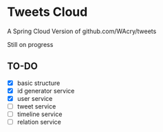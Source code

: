 # Tweets Cloud

A Spring Cloud Version of github.com/WAcry/tweets

Still on progress

## TO-DO

- [x] basic structure
- [x] id generator service
- [x] user service
- [ ] tweet service
- [ ] timeline service
- [ ] relation service
